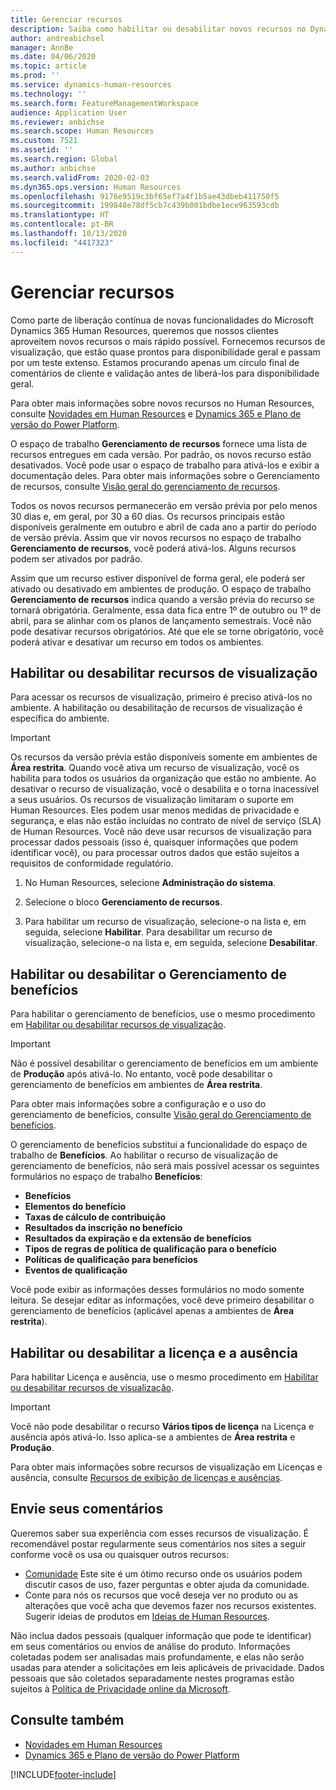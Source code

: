 ```yaml
---
title: Gerenciar recursos
description: Saiba como habilitar ou desabilitar novos recursos no Dynamics 365 Human Resources.
author: andreabichsel
manager: AnnBe
ms.date: 04/06/2020
ms.topic: article
ms.prod: ''
ms.service: dynamics-human-resources
ms.technology: ''
ms.search.form: FeatureManagementWorkspace
audience: Application User
ms.reviewer: anbichse
ms.search.scope: Human Resources
ms.custom: 7521
ms.assetid: ''
ms.search.region: Global
ms.author: anbichse
ms.search.validFrom: 2020-02-03
ms.dyn365.ops.version: Human Resources
ms.openlocfilehash: 9176e9519c3bf65ef7a4f1b5ae43dbeb411750f5
ms.sourcegitcommit: 199848e78df5cb7c439b001bdbe1ece963593cdb
ms.translationtype: HT
ms.contentlocale: pt-BR
ms.lasthandoff: 10/13/2020
ms.locfileid: "4417323"
---
```

# <a name="manage-features"></a>Gerenciar recursos

Como parte de liberação contínua de novas funcionalidades do Microsoft Dynamics 365 Human Resources, queremos que nossos clientes aproveitem novos recursos o mais rápido possível. Fornecemos recursos de visualização, que estão quase prontos para disponibilidade geral e passam por um teste extenso. Estamos procurando apenas um círculo final de comentários de cliente e validação antes de liberá-los para disponibilidade geral.

Para obter mais informações sobre novos recursos no Human Resources, consulte [Novidades em Human Resources](hr-admin-whats-new.md) e [Dynamics 365 e Plano de versão do Power Platform](https://docs.microsoft.com/dynamics365/release-plans/#pivot=products&panel=products1).

O espaço de trabalho **Gerenciamento de recursos** fornece uma lista de recursos entregues em cada versão. Por padrão, os novos recurso estão desativados. Você pode usar o espaço de trabalho para ativá-los e exibir a documentação deles. Para obter mais informações sobre o Gerenciamento de recursos, consulte [Visão geral do gerenciamento de recursos](https://docs.microsoft.com/dynamics365/fin-ops-core/fin-ops/get-started/feature-management/feature-management-overview).

Todos os novos recursos permanecerão em versão prévia por pelo menos 30 dias e, em geral, por 30 a 60 dias. Os recursos principais estão disponíveis geralmente em outubro e abril de cada ano a partir do período de versão prévia. Assim que vir novos recursos no espaço de trabalho **Gerenciamento de recursos**, você poderá ativá-los. Alguns recursos podem ser ativados por padrão.

Assim que um recurso estiver disponível de forma geral, ele poderá ser ativado ou desativado em ambientes de produção. O espaço de trabalho **Gerenciamento de recursos** indica quando a versão prévia do recurso se tornará obrigatória. Geralmente, essa data fica entre 1º de outubro ou 1º de abril, para se alinhar com os planos de lançamento semestrais. Você não pode desativar recursos obrigatórios. Até que ele se torne obrigatório, você poderá ativar e desativar um recurso em todos os ambientes.

## <a name="enable-or-disable-preview-features"></a>Habilitar ou desabilitar recursos de visualização

Para acessar os recursos de visualização, primeiro é preciso ativá-los no ambiente. A habilitação ou desabilitação de recursos de visualização é específica do ambiente.

> [!IMPORTANT]
> Os recursos da versão prévia estão disponíveis somente em ambientes de **Área restrita**. Quando você ativa um recurso de visualização, você os habilita para todos os usuários da organização que estão no ambiente. Ao desativar o recurso de visualização, você o desabilita e o torna inacessível a seus usuários. Os recursos de visualização limitaram o suporte em Human Resources. Eles podem usar menos medidas de privacidade e segurança, e elas não estão incluídas no contrato de nível de serviço (SLA) de Human Resources. Você não deve usar recursos de visualização para processar dados pessoais (isso é, quaisquer informações que podem identificar você), ou para processar outros dados que estão sujeitos a requisitos de conformidade regulatório.

1. No Human Resources, selecione **Administração do sistema**.

2. Selecione o bloco **Gerenciamento de recursos**.

3. Para habilitar um recurso de visualização, selecione-o na lista e, em seguida, selecione **Habilitar**. Para desabilitar um recurso de visualização, selecione-o na lista e, em seguida, selecione **Desabilitar**.

## <a name="enable-or-disable-benefits-management"></a>Habilitar ou desabilitar o Gerenciamento de benefícios

Para habilitar o gerenciamento de benefícios, use o mesmo procedimento em [Habilitar ou desabilitar recursos de visualização](hr-admin-manage-features.md?enable-or-disable-preview-features).

> [!IMPORTANT]
> Não é possível desabilitar o gerenciamento de benefícios em um ambiente de **Produção** após ativá-lo. No entanto, você pode desabilitar o gerenciamento de benefícios em ambientes de **Área restrita**.

Para obter mais informações sobre a configuração e o uso do gerenciamento de benefícios, consulte [Visão geral do Gerenciamento de benefícios](hr-benefits-management-overview.md).

O gerenciamento de benefícios substitui a funcionalidade do espaço de trabalho de **Benefícios**. Ao habilitar o recurso de visualização de gerenciamento de benefícios, não será mais possível acessar os seguintes formulários no espaço de trabalho **Benefícios**:

- **Benefícios**
- **Elementos do benefício**
- **Taxas de cálculo de contribuição**
- **Resultados da inscrição no benefício**
- **Resultados da expiração e da extensão de benefícios**
- **Tipos de regras de política de qualificação para o benefício**
- **Políticas de qualificação para benefícios**
- **Eventos de qualificação**

Você pode exibir as informações desses formulários no modo somente leitura. Se desejar editar as informações, você deve primeiro desabilitar o gerenciamento de benefícios (aplicável apenas a ambientes de **Área restrita**).

## <a name="enable-or-disable-leave-and-absence"></a>Habilitar ou desabilitar a licença e a ausência

Para habilitar Licença e ausência, use o mesmo procedimento em [Habilitar ou desabilitar recursos de visualização](hr-admin-manage-features.md?enable-or-disable-preview-features).

> [!IMPORTANT]
> Você não pode desabilitar o recurso **Vários tipos de licença** na Licença e ausência após ativá-lo. Isso aplica-se a ambientes de **Área restrita** e **Produção**.

Para obter mais informações sobre recursos de visualização em Licenças e ausência, consulte [Recursos de exibição de licenças e ausências](hr-leave-and-absence-overview.md?leave-and-absence-preview-features).

## <a name="send-us-feedback"></a>Envie seus comentários

Queremos saber sua experiência com esses recursos de visualização. É recomendável postar regularmente seus comentários nos sites a seguir conforme você os usa ou quaisquer outros recursos:

- [Comunidade](https://community.dynamics.com/enterprise/f/759?pi53869=0&category=Talent) Este site é um ótimo recurso onde os usuários podem discutir casos de uso, fazer perguntas e obter ajuda da comunidade.
- Conte para nós os recursos que você deseja ver no produto ou as alterações que você acha que devemos fazer nos recursos existentes. Sugerir ideias de produtos em [Ideias de Human Resources](https://powerusers.microsoft.com/t5/Ideas-for-Human-Resources/idb-p/HumanResources).
    
Não inclua dados pessoais (qualquer informação que pode te identificar) em seus comentários ou envios de análise do produto. Informações coletadas podem ser analisadas mais profundamente, e elas não serão usadas para atender a solicitações em leis aplicáveis de privacidade. Dados pessoais que são coletados separadamente nestes programas estão sujeitos à [Política de Privacidade online da Microsoft](https://privacy.microsoft.com/privacystatement).

## <a name="see-also"></a>Consulte também

- [Novidades em Human Resources](hr-admin-whats-new.md)
- [Dynamics 365 e Plano de versão do Power Platform](https://docs.microsoft.com/dynamics365/release-plans/#pivot=products&panel=products1)

[!INCLUDE[footer-include](../includes/footer-banner.md)]